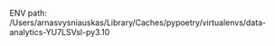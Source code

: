 ENV path: /Users/arnasvysniauskas/Library/Caches/pypoetry/virtualenvs/data-analytics-YU7LSVsl-py3.10